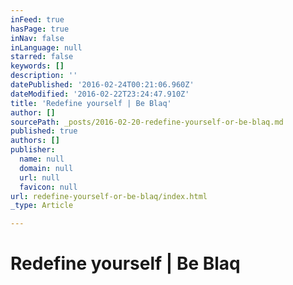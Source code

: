 ```yaml
---
inFeed: true
hasPage: true
inNav: false
inLanguage: null
starred: false
keywords: []
description: ''
datePublished: '2016-02-24T00:21:06.960Z'
dateModified: '2016-02-22T23:24:47.910Z'
title: 'Redefine yourself | Be Blaq'
author: []
sourcePath: _posts/2016-02-20-redefine-yourself-or-be-blaq.md
published: true
authors: []
publisher:
  name: null
  domain: null
  url: null
  favicon: null
url: redefine-yourself-or-be-blaq/index.html
_type: Article

---
```

# Redefine yourself | Be Blaq